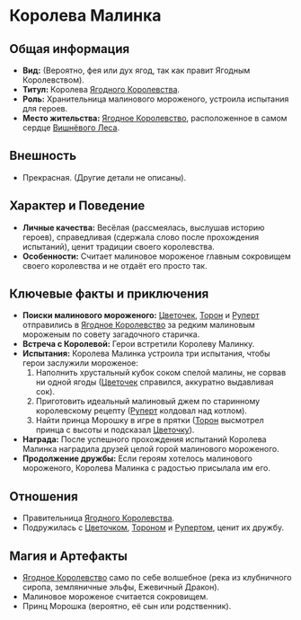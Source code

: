 # Королева Малинка

## Общая информация

- **Вид:** (Вероятно, фея или дух ягод, так как правит Ягодным Королевством).
- **Титул:** Королева [Ягодного Королевства](../../places/yagodnoe_korolevstvo.md).
- **Роль:** Хранительница малинового мороженого, устроила испытания для героев.
- **Место жительства:** [Ягодное Королевство](../../places/yagodnoe_korolevstvo.md), расположенное в самом сердце [Вишнёвого Леса](../../places/vishneviy_les.md).

## Внешность

- Прекрасная. (Другие детали не описаны).

## Характер и Поведение

- **Личные качества:** Весёлая (рассмеялась, выслушав историю героев), справедливая (сдержала слово после прохождения испытаний), ценит традиции своего королевства.
- **Особенности:** Считает малиновое мороженое главным сокровищем своего королевства и не отдаёт его просто так.

## Ключевые факты и приключения

- **Поиски малинового мороженого:** [Цветочек](../main_heroes/cvetochek.md), [Торон](../main_heroes/toron.md) и [Руперт](../main_heroes/rupert.md) отправились в [Ягодное Королевство](../../places/yagodnoe_korolevstvo.md) за редким малиновым мороженым по совету загадочного старичка.
- **Встреча с Королевой:** Герои встретили Королеву Малинку.
- **Испытания:** Королева Малинка устроила три испытания, чтобы герои заслужили мороженое:
  1.  Наполнить хрустальный кубок соком спелой малины, не сорвав ни одной ягоды ([Цветочек](../main_heroes/cvetochek.md) справился, аккуратно выдавливая сок).
  2.  Приготовить идеальный малиновый джем по старинному королевскому рецепту ([Руперт](../main_heroes/rupert.md) колдовал над котлом).
  3.  Найти принца Морошку в игре в прятки ([Торон](../main_heroes/toron.md) высмотрел принца с высоты и подсказал [Цветочку](../main_heroes/cvetochek.md)).
- **Награда:** После успешного прохождения испытаний Королева Малинка наградила друзей целой горой малинового мороженого.
- **Продолжение дружбы:** Если героям хотелось малинового мороженого, Королева Малинка с радостью присылала им его.

## Отношения

- Правительница [Ягодного Королевства](../../places/yagodnoe_korolevstvo.md).
- Подружилась с [Цветочком](../main_heroes/cvetochek.md), [Тороном](../main_heroes/toron.md) и [Рупертом](../main_heroes/rupert.md), ценит их дружбу.

## Магия и Артефакты

- [Ягодное Королевство](../../places/yagodnoe_korolevstvo.md) само по себе волшебное (река из клубничного сиропа, земляничные эльфы, Ежевичный Дракон).
- Малиновое мороженое считается сокровищем.
- Принц Морошка (вероятно, её сын или родственник).
